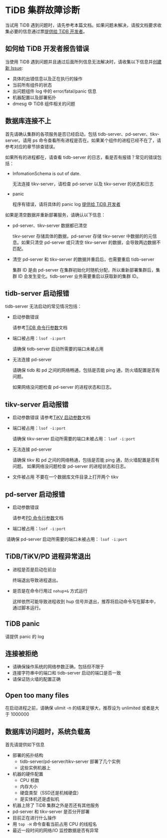 # TiDB 集群故障诊断

当试用 TiDB 遇到问题时，请先参考本篇文档。如果问题未解决，请按文档要求收集必要的信息通过票[提供给 TiDB 开发者](https://github.com/pingcap/tidb/issues/new)。

## 如何给 TiDB 开发者报告错误
当使用 TiDB 遇到问题并且通过后面所列信息无法解决时，请收集以下信息并[创建新 Issue](https://github.com/pingcap/tidb/issues/new):
+ 具体的出错信息以及正在执行的操作
+ 当前所有组件的状态
+ 出问题组件 log 中的 error/fatal/panic 信息
+ 机器配置以及部署拓扑
+ dmesg 中 TiDB 组件相关的问题


## 数据库连接不上
首先请确认集群的各项服务是否已经启动，包括 tidb-server、pd-server、tikv-server。请用 ps 命令查看所有进程是否在。如果某个组件的进程已经不在了，请参考对应的章节排查错误。

如果所有的进程都在，请查看 tidb-server 的日志，看是否有报错？常见的错误包括：
+ InfomationSchema is out of date.

  无法连接 tikv-server，请检查 pd-server 以及 tikv-server 的状态和日志
+ panic

  程序有错误，请将具体的 panic log [提供给 TiDB 开发者](https://github.com/pingcap/tidb/issues/new)

如果是清空数据并重新部署服务，请确认以下信息：
+ pd-server、tikv-server 数据都已清空

  tikv-server 存储具体的数据，pd-server 存储 tikv-server 中数据的的元信息。如果只清空 pd-server 或只清空 tikv-server 的数据，会导致两边数据不匹配。
+ 清空 pd-server 和 tikv-server 的数据并重启后，也需要重启 tidb-server

  集群 ID 是由 pd-server 在集群初始化时随机分配，所以重新部署集群后，集群 ID 会发生变化。tidb-server 业务需要重启以获取新的集群 ID。

## tidb-server 启动报错
tidb-server 无法启动的常见情况包括：
+ 启动参数错误

  请参考[TiDB 命令行参数](https://github.com/pingcap/docs-cn/blob/master/op-guide/configuration.md#tidb)文档
+ 端口被占用：`lsof -i:port`

  请确保 tidb-server 启动所需要的端口未被占用
+ 无法连接 pd-server

  请确保 tidb 和 pd 之间的网络畅通，包括是否能 ping 通，防火墙配置是否有问题。

  如果网络没问题检查 pd-server 的进程状态和日志。

## tikv-server 启动报错
+ 启动参数错误
  请参考[TiKV 启动参数](https://github.com/pingcap/docs-cn/blob/master/op-guide/configuration.md#tikv)文档

+ 端口被占用：`lsof -i:port`

  请确保 tikv-server 启动所需要的端口未被占用： `lsof -i:port`
+ 无法连接 pd-server

  请确保 tikv 和 pd 之间的网络畅通，包括是否能 ping 通，防火墙配置是否有问题。
  如果网络没问题检查 pd-server 的进程状态和日志。

+ 文件被占用
  不要在一个数据库文件目录上打开两个 tikv

## pd-server 启动报错
+ 启动参数错误

  请参考[PD 命令行参数](https://github.com/pingcap/docs-cn/blob/master/op-guide/configuration.md#placement-driver-pd)文档
+ 端口被占用：`lsof -i:port`

  请确保 pd-server 启动所需要的端口未被占用： `lsof -i:port`

## TiDB/TiKV/PD 进程异常退出
+ 进程是否是启动在前台

  终端退出导致进程退出。
+ 是否是在命令行用过 `nohup+&` 方式运行

  这样依然可能导致进程收到 hup 信号并退出，推荐将启动命令写在脚本中，通过脚本运行。


## TiDB panic
请提供 panic 的 log

## 连接被拒绝
+ 请确保操作系统的网络参数正确，包括但不限于
+ 连接字符串中的端口和 tidb-server 启动的端口是否一致
+ 请保证防火墙的配置正确

## Open too many files
在启动进程之前，请确保 ulimit -n 的结果足够大，推荐设为 unlimited 或者是大于 1000000

## 数据库访问超时，系统负载高
首先请提供如下信息
+ 部署的拓扑结构
  - tidb-server/pd-server/tikv-server 部署了几个实例
  - 这些实例机器上
+ 机器的硬件配置
  - CPU 核数
  - 内存大小
  - 硬盘类型（SSD还是机械硬盘）
  - 是实体机还是虚拟机
+ 机器上除了 TiDB 集群之外是否还有其他服务
+ pd-server 和 tikv-server 是否分开部署
+ 目前正在进行什么操作
+ 用 `top -H` 命令查看当前占用 CPU 的线程名
+ 最近一段时间的网络/IO 监控数据是否有异常

